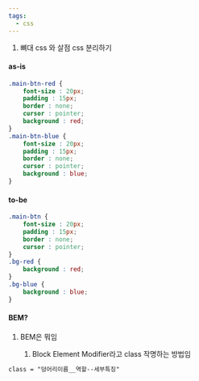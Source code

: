 ```yaml
---
tags:
  - css
---
```



1. 뼈대 css 와 살점 css 분리하기


#### as-is
```css
.main-btn-red {  
	font-size : 20px;  
	padding : 15px;  
	border : none;  
	cursor : pointer;  
	background : red;
}
.main-btn-blue {  
	font-size : 20px;  
	padding : 15px;  
	border : none;  
	cursor : pointer;  
	background : blue;
}
```

#### to-be
```css
.main-btn {  
	font-size : 20px;  
	padding : 15px;  
	border : none;  
	cursor : pointer;
}
.bg-red {  
	background : red;
}
.bg-blue { 
	background : blue;
}
```

#### BEM?
1. BEM은 뭐임

	1. Block Element Modifier라고 class 작명하는 방법임

```css
class = "덩어리이름__역할--세부특징"
```